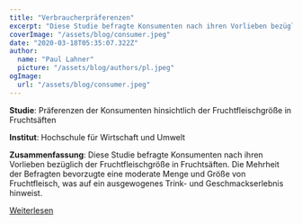 ```yaml
---
title: "Verbraucherpräferenzen"
excerpt: "Diese Studie befragte Konsumenten nach ihren Vorlieben bezüglich der Fruchtfleischgröße in Fruchtsäften. Die Mehrheit der Befragten bevorzugte eine moderate Menge und Größe von Fruchtfleisch, was auf ein ausgewogenes Trink- und Geschmackserlebnis hinweist."
coverImage: "/assets/blog/consumer.jpeg"
date: "2020-03-18T05:35:07.322Z"
author:
  name: "Paul Lahner"
  picture: "/assets/blog/authors/pl.jpeg"
ogImage:
  url: "/assets/blog/consumer.jpeg"
---
```


**Studie**: Präferenzen der Konsumenten hinsichtlich der Fruchtfleischgröße in Fruchtsäften

**Institut**: Hochschule für Wirtschaft und Umwelt

**Zusammenfassung**: Diese Studie befragte Konsumenten nach ihren Vorlieben bezüglich der Fruchtfleischgröße in Fruchtsäften. Die Mehrheit der Befragten bevorzugte eine moderate Menge und Größe von Fruchtfleisch, was auf ein ausgewogenes Trink- und Geschmackserlebnis hinweist.

[Weiterlesen]()
